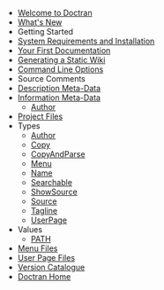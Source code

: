  * [Welcome to Doctran](index.md)
 * [What's New](what-s-new.md)
 * Getting Started
  * [System Requirements and Installation](getting-started/system-requirements-and-installation.md)
  * [Your First Documentation](getting-started/your-first-documentation.md)
  * [Generating a Static Wiki](getting-started/generating-a-static-wiki.md)
 * [Command Line Options](command-line-options.md)
 * Source Comments
  * [Description Meta-Data](source-comments/description-meta-data.md)
  * [Information Meta-Data](source-comments/information-meta-data.md)
     * [Author](source-comments/information-meta-data/author.md)
 * [Project Files](project-files.md)
  * Types
      * [Author](project-files/types/author.md)
      * [Copy](project-files/types/copy.md)
      * [CopyAndParse](project-files/types/copyandparse.md)
      * [Menu](project-files/types/menu.md)
      * [Name](project-files/types/name.md)
      * [Searchable](project-files/types/searchable.md)
      * [ShowSource](project-files/types/showsource.md)
      * [Source](project-files/types/source.md)
      * [Tagline](project-files/types/tagline.md)
      * [UserPage](project-files/types/userpage.md)
  * Values
      * [PATH](project-files/values/path.md)
 * [Menu Files](menu-files.md)
 * [User Page Files](user-page-files.md)
 * [Version Catalogue](../version-catalogue/index.md)
 * [Doctran Home](http://www.doctran.co.uk)